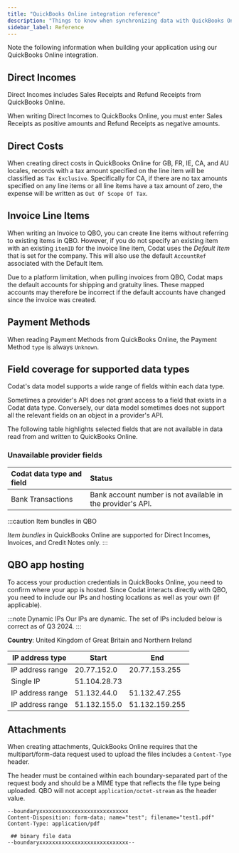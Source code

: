 ```yaml
---
title: "QuickBooks Online integration reference"
description: "Things to know when synchronizing data with QuickBooks Online"
sidebar_label: Reference
---
```


Note the following information when building your application using our QuickBooks Online integration.

## Direct Incomes

Direct Incomes includes Sales Receipts and Refund Receipts from QuickBooks Online.

When writing Direct Incomes to QuickBooks Online, you must enter Sales Receipts as positive amounts and Refund Receipts as negative amounts.

## Direct Costs

When creating direct costs in QuickBooks Online for GB, FR, IE, CA, and AU locales, records with a tax amount specified on the line item will be classified as `Tax Exclusive`. Specifically for CA, if there are no tax amounts specified on any line items or all line items have a tax amount of zero, the expense will be written as `Out Of Scope Of Tax`.

## Invoice Line Items

When writing an Invoice to QBO, you can create line items without referring to existing items in QBO. However, if you do not specify an existing item with an existing `itemID` for the invoice line item, Codat uses the _Default Item_ that is set for the company. This will also use the default `AccountRef` associated with the Default Item.

Due to a platform limitation, when pulling invoices from QBO, Codat maps the default accounts for shipping and gratuity lines. These mapped accounts may therefore be incorrect if the default accounts have changed since the invoice was created.

## Payment Methods

When reading Payment Methods from QuickBooks Online, the Payment Method `type` is always `Unknown`.

## Field coverage for supported data types

Codat's data model supports a wide range of fields within each data type.

Sometimes a provider's API does not grant access to a field that exists in a Codat data type. Conversely, our data model sometimes does not support all the relevant fields on an object in a provider's API.

The following table highlights selected fields that are not available in data read from and written to QuickBooks Online.

### Unavailable provider fields

| Codat data type and field | Status                                                      |
| :------------------------ | :---------------------------------------------------------- |
| Bank Transactions         | Bank account number is not available in the provider's API. |

:::caution Item bundles in QBO

_Item bundles_ in QuickBooks Online are supported for Direct Incomes, Invoices, and Credit Notes only.
:::

## QBO app hosting

To access your production credentials in QuickBooks Online, you need to confirm where your app is hosted. Since Codat interacts directly with QBO, you need to include our IPs and hosting locations as well as your own (if applicable).

:::note Dynamic IPs
Our IPs are dynamic. The set of IPs included below is correct as of Q3 2024.
:::

**Country**: United Kingdom of Great Britain and Northern Ireland

| IP address type  | Start        | End            |
|------------------|--------------|----------------|
| IP address range | 20.77.152.0  | 20.77.153.255  |
| Single IP        | 51.104.28.73 |                |
| IP address range | 51.132.44.0  | 51.132.47.255  |
| IP address range | 51.132.155.0 | 51.132.159.255 |

## Attachments

When creating attachments, QuickBooks Online requires that the multipart/form-data request used to upload the files includes a `Content-Type` header. 

The header must be contained within each boundary-separated part of the request body and should be a MIME type that reflects the file type being uploaded. QBO will not accept `application/octet-stream` as the header value.

```http title="Example multipart/form-data with a Content-Type header"
--boundaryxxxxxxxxxxxxxxxxxxxxxxxxxxxx
Content-Disposition: form-data; name="test"; filename="test1.pdf"
Content-Type: application/pdf

 ## binary file data
--boundaryxxxxxxxxxxxxxxxxxxxxxxxxxxxx--
```
